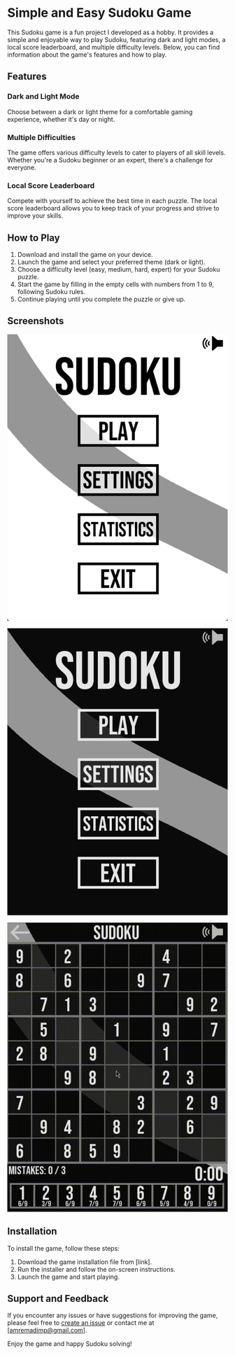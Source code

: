 # Simple and Easy Sudoku Game

This Sudoku game is a fun project I developed as a hobby. It provides a simple and enjoyable way to play Sudoku, featuring dark and light modes, a local score leaderboard, and multiple difficulty levels. Below, you can find information about the game's features and how to play.

## Features

### Dark and Light Mode
Choose between a dark or light theme for a comfortable gaming experience, whether it's day or night.

### Multiple Difficulties
The game offers various difficulty levels to cater to players of all skill levels. Whether you're a Sudoku beginner or an expert, there's a challenge for everyone.

### Local Score Leaderboard
Compete with yourself to achieve the best time in each puzzle. The local score leaderboard allows you to keep track of your progress and strive to improve your skills.

## How to Play

1. Download and install the game on your device.
2. Launch the game and select your preferred theme (dark or light).
3. Choose a difficulty level (easy, medium, hard, expert) for your Sudoku puzzle.
4. Start the game by filling in the empty cells with numbers from 1 to 9, following Sudoku rules.
6. Continue playing until you complete the puzzle or give up.

## Screenshots

![alt text](https://github.com/Amremad719/Sudoku/blob/master/Screenshots/Main%20Menu%20Light%20Mode.png?raw=true)

![alt text](https://github.com/Amremad719/Sudoku/blob/master/Screenshots/Main%20Menu%20Dark%20Mode.png?raw=true)

![alt text](https://github.com/Amremad719/Sudoku/blob/master/Screenshots/Gameplay.gif?raw=true)


## Installation

To install the game, follow these steps:

1. Download the game installation file from [link].
2. Run the installer and follow the on-screen instructions.
3. Launch the game and start playing.

## Support and Feedback

If you encounter any issues or have suggestions for improving the game, please feel free to [create an issue](link-to-issues) or contact me at [amremadimp@gmail.com].

Enjoy the game and happy Sudoku solving!

